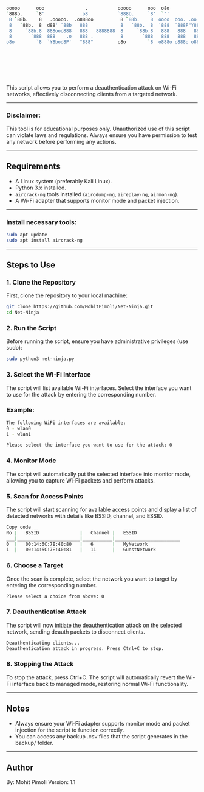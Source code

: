 ```bash
ooooo      ooo               .           ooooo      ooo  o8o                  o8o
`888b.     `8'             .o8           `888b.     `8'  `"'                  `"'
 8 `88b.    8   .ooooo.  .o888oo          8 `88b.    8  oooo  ooo. .oo.      oooo  .oooo.
 8   `88b.  8  d88' `88b   888            8   `88b.  8  `888  `888P"Y88b     `888 `P  )88b
 8     `88b.8  888ooo888   888   8888888  8     `88b.8   888   888   888      888  .oP"888
 8       `888  888    .o   888 .          8       `888   888   888   888      888 d8(  888
o8o        `8  `Y8bod8P'   "888"         o8o        `8  o888o o888o o888o     888 `Y888""8o
                                                                              888
                                                                          .o. 88P
                                                                          `Y888P

                                                                                   By: Mohit Pimoli
                                                                                   Version: 1.1
```

This script allows you to perform a deauthentication attack on Wi-Fi networks, effectively disconnecting clients from a targeted network.

---

### **Disclaimer**:

This tool is for educational purposes only. Unauthorized use of this script can violate laws and regulations. Always ensure you have permission to test any network before performing any actions.

---

## Requirements

- A Linux system (preferably Kali Linux).
- Python 3.x installed.
- `aircrack-ng` tools installed (`airodump-ng`, `aireplay-ng`, `airmon-ng`).
- A Wi-Fi adapter that supports monitor mode and packet injection.
---

### Install necessary tools:

```bash
sudo apt update
sudo apt install aircrack-ng
```

---

## Steps to Use

### 1. Clone the Repository

First, clone the repository to your local machine:

```bash
git clone https://github.com/MohitPimoli/Net-Ninja.git
cd Net-Ninja
```

### 2. Run the Script

Before running the script, ensure you have administrative privileges (use sudo):

```bash
sudo python3 net-ninja.py
```

### 3. Select the Wi-Fi Interface

The script will list available Wi-Fi interfaces. Select the interface you want to use for the attack by entering the corresponding number.

### Example:

```bash
The following WiFi interfaces are available:
0 - wlan0
1 - wlan1

Please select the interface you want to use for the attack: 0
```

### 4. Monitor Mode

The script will automatically put the selected interface into monitor mode, allowing you to capture Wi-Fi packets and perform attacks.

### 5. Scan for Access Points

The script will start scanning for available access points and display a list of detected networks with details like BSSID, channel, and ESSID.

```bash
Copy code
No |   BSSID               |   Channel |   ESSID
___|_______________________|___________|________________________
0  |   00:14:6C:7E:40:80   |   6       |   MyNetwork
1  |   00:14:6C:7E:40:81   |   11      |   GuestNetwork
```

### 6. Choose a Target

Once the scan is complete, select the network you want to target by entering the corresponding number.

```bash
Please select a choice from above: 0
```

### 7. Deauthentication Attack

The script will now initiate the deauthentication attack on the selected network, sending deauth packets to disconnect clients.

```bash
Deauthenticating clients...
Deauthentication attack in progress. Press Ctrl+C to stop.
```

### 8. Stopping the Attack

To stop the attack, press Ctrl+C. The script will automatically revert the Wi-Fi interface back to managed mode, restoring normal Wi-Fi functionality.

---

## Notes

- Always ensure your Wi-Fi adapter supports monitor mode and packet injection for the script to function correctly.
- You can access any backup .csv files that the script generates in the backup/ folder.

---

## Author

By: Mohit Pimoli
Version: 1.1
